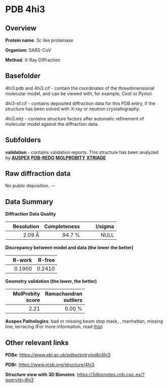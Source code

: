 # PDB 4hi3

## Overview

**Protein name**: 3c like proteinase

**Organism**: SARS-CoV

**Method**: X-Ray Diffraction

## Basefolder

4hi3.pdb and 4hi3.cif - contain the coordinates of the threedimensional molecular model, and can be viewed with, for example, Coot or Pymol.

4hi3-sf.cif - contains deposited diffraction data for this PDB entry, if the structure has been solved with X-ray or neutron crystallography.

4hi3.mtz - contains structure factors after automatic refinement of molecular model against the diffraction data.

## Subfolders





**validation** - contains validation reports. This structure has been analyzed by [**AUSPEX**](https://github.com/thorn-lab/coronavirus_structural_task_force/tree/master/pdb/3c_like_proteinase/SARS-CoV/4hi3/validation/auspex) [**PDB-REDO**](https://github.com/thorn-lab/coronavirus_structural_task_force/tree/master/pdb/3c_like_proteinase/SARS-CoV/4hi3/validation/pdb-redo) [**MOLPROBITY**](https://github.com/thorn-lab/coronavirus_structural_task_force/tree/master/pdb/3c_like_proteinase/SARS-CoV/4hi3/validation/molprobity) [**XTRIAGE**](https://github.com/thorn-lab/coronavirus_structural_task_force/blob/master/pdb/3c_like_proteinase/SARS-CoV/4hi3/validation/Xtriage_output.log) 

## Raw diffraction data

No public deposition. --<br> 

## Data Summary
**Diffraction Data Quality**

|   | Resolution | Completeness| I/sigma |
|---|-------------:|----------------:|--------------:|
|   |2.09 Å|94.7  %|<img width=50/>NULL |

**Discrepancy between model and data (the lower the better)**

|   | **R-work**| **R-free**   
|---|-------------:|----------------:|           
||  0.1900|  0.2410|

**Geometry validation (the lower, the better)**

|   |**MolProbity<br>score**| **Ramachandran<br>outliers** 
|---|-------------:|----------------:|
||  2.21|  0.00 %|

**Auspex Pathologies**: bad or missing beam stop mask, , manhattan, missing line, terracing (For more information, read [this](https://github.com/thorn-lab/coronavirus_structural_task_force/blob/master/pdb/3c_like_proteinase/SARS-CoV/4hi3/validation/auspex/4hi3_auspex_comments.txt))

 



## Other relevant links 
**PDBe**:  https://www.ebi.ac.uk/pdbe/entry/pdb/4hi3
 
**PDBr**: https://www.rcsb.org/structure/4hi3 

**Structure view with 3D Bionotes**: https://3dbionotes.cnb.csic.es/?queryId=4hi3

